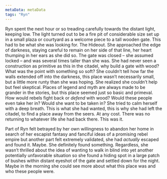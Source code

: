 ```yaml
---
metaData: metaData
tags: "Ryn"
---
```


Ryn spent the next hour or so treading carefully towards the distant light, keeping low. The light turned out to be a fire pit of considerable size set up in a small plaza or courtyard as a welcome piece to a tall wooden gate. This had to be what she was looking for. The Hideout. She approached the edge of darkness, staying careful to remain on her side of that line, her heart thumping in her ears as she did so. The gate was closed – she assumed locked – and was several times taller than she was. She had never seen a construction as primitive as this in the citadel, why build a gate with wood? What was the point with something so soft? She couldn’t tell how far the walls extended off into the darkness, this place wasn’t necessarily small, but a little more runty than she was hoping. She realized she couldn’t help but feel skeptical. Places of legend and myth are always made to be grander in the stories, but this place seemed just so basic and primeval. How would rebels fight back or *defend* with wood? Would these people even take her in? Would she want to be taken in? She tried to calm herself with a deep breath. This is what she had wanted, this is why she had left the citadel, to find a place away from the seers. At any cost. There was no returning to whatever life she had back there. This was it.

Part of Ryn felt betrayed by her own willingness to abandon her home in search of her escapist fantasy and fanciful ideas of a promising rebel empire but another part felt extremely validated, she had *actually* escaped and found it. Maybe. She definitely found something. Regardless, she wasn’t thrilled about the idea of wanting to walk in blind into yet another potentially unfavorable situation so she found a hiding spot in a large patch of bushes within distant eyeshot of the gate and settled down for the night. Maybe in the morning she could see more about what this place was and who these people were.